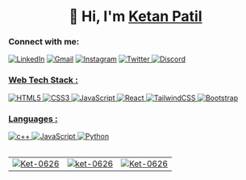 <h1 align="center">👋 Hi, I'm <a href="https://www.linkedin.com/in/ket0626/" target="_blank"> Ketan Patil  </a> </h1>

<h3 align="left">Connect with me:</h3>
<div align="left">
  <a href="https://www.linkedin.com/in/ket0626/"><img alt="LinkedIn" src="https://img.shields.io/badge/linkedin-%230077B5.svg?style=for-the-badge&logo=linkedin&logoColor=white"/></a>
  <a href="mailto:Ketanpatil748@gmail.com"><img alt="Gmail" src="https://img.shields.io/badge/Gmail-D14836?style=for-the-badge&logo=gmail&logoColor=white"/></a>
   <a href="https://www.instagram.com/ket_0626/"><img alt="Instagram" src="https://img.shields.io/badge/Instagram-E4405F?style=for-the-badge&logo=instagram&logoColor=white"/></a>
    <a href="https://twitter.com/Ket_0626"><img alt="Twitter" src="https://img.shields.io/twitter/url?color=blue&label=Twitter&logo=twitter&style=for-the-badge&url=https%3A%2F%2Ftwitter.com%2FKet_0626"</a>
       <a href="https://discord.gg/GrBASSRa"><img alt="Discord" src="https://img.shields.io/discord/1104499214437859423?label=Discord&style=for-the-badge"</a>
</div>
  
<h3 align="left">Web Tech Stack :</h3>
<div align="left">
<img alt="HTML5" src="https://img.shields.io/badge/html5-%23E34F26.svg?style=for-the-badge&logo=html5&logoColor=white"/>
<img alt="CSS3" src="https://img.shields.io/badge/css3-%231572B6.svg?style=for-the-badge&logo=css3&logoColor=white"/> 
<img alt="JavaScript" src="https://img.shields.io/badge/javascript-%23323330.svg?style=for-the-badge&logo=javascript&logoColor=%23F7DF1E"/> 
<img alt="React" src="https://img.shields.io/badge/react-%2320232a.svg?style=for-the-badge&logo=react&logoColor=%2361DAFB"/>
<img alt="TailwindCSS" src="https://img.shields.io/badge/Tailwind_CSS-38B2AC?style=for-the-badge&logo=tailwind-css&logoColor=white"/>
<img alt="Bootstrap" src="https://img.shields.io/badge/bootstrap-%23563D7C.svg?style=for-the-badge&logo=bootstrap&logoColor=white"/>
</div>

<h3 align="left">Languages :</h3>
<div align="left">
<img alt="c++" src="https://img.shields.io/badge/C%2B%2B-00599C?style=for-the-badge&logo=c%2B%2B&logoColor=white"/>
  <img alt="JavaScript" src="https://img.shields.io/badge/javascript-%23323330.svg?style=for-the-badge&logo=javascript&logoColor=%23F7DF1E"/> 
  <img alt="Python" src="https://img.shields.io/badge/python-%2314354C.svg?style=for-the-badge&logo=python&logoColor=white"/>
  
</div>

<br>

<table>
  <tr>
    <td><img src="https://github-readme-stats.vercel.app/api?username=Ket-0626&show_icons=true&theme=dark&locale=en" alt="Ket-0626" /></td>
    <td><img src="https://github-readme-stats.vercel.app/api/top-langs?username=ket-0626&show_icons=true&theme=dark&locale=en&layout=compact" alt="ket-0626" /></td>
    <td><img align="center" src="https://github-readme-streak-stats.herokuapp.com/?user=Ket-0626&theme=dark" alt="Ket-0626" /></td>

  </tr>
</table>

<div align="center">

  </div>

